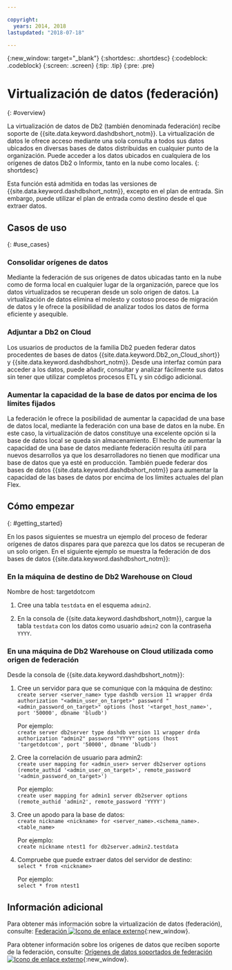 ```yaml
---

copyright:
  years: 2014, 2018
lastupdated: "2018-07-18"

---
```


<!-- Attribute definitions --> 
{:new_window: target="_blank"}
{:shortdesc: .shortdesc}
{:codeblock: .codeblock}
{:screen: .screen}
{:tip: .tip}
{:pre: .pre}

# Virtualización de datos (federación)
{: #overview}

La virtualización de datos de Db2 (también denominada federación) recibe soporte de {{site.data.keyword.dashdbshort_notm}}. La virtualización de datos le ofrece acceso mediante una sola consulta a todos sus datos ubicados en diversas bases de datos distribuidas en cualquier punto de la organización. Puede acceder a los datos ubicados en cualquiera de los orígenes de datos Db2 o Informix, tanto en la nube como locales. 
{: shortdesc}

Esta función está admitida en todas las versiones de {{site.data.keyword.dashdbshort_notm}}, excepto en el plan de entrada. Sin embargo, puede utilizar el plan de entrada como destino desde el que extraer datos.

## Casos de uso
{: #use_cases}

### Consolidar orígenes de datos

Mediante la federación de sus orígenes de datos ubicadas tanto en la nube como de forma local en cualquier lugar de la organización, parece que los datos virtualizados se recuperan desde un solo origen de datos. La virtualización de datos elimina el molesto y costoso proceso de migración de datos y le ofrece la posibilidad de analizar todos los datos de forma eficiente y asequible.

<!-- A company may have started their operations with an on-premises Db2 server. As cloud technology becomes more widespread and companies start to operate on cloud in a cost-effective fashion, there will be continued Cloud growth. However, the organization’s data on both sources remain as a critical component to their decision-making processes. By way of example, a client operating in retail industry needs to be able to access all data, say customer information, to run further analysis on their customers’ consumption behaviors. They need to be able to identify customers, match their records on cloud with already existing ones from an on-premises database and compose them as if the data is being retrieved from a single source. Federation capability here prevents the burdensome data migration process and allows the user to access the data without moving the data.

located in the cloud and on-premises -->

### Adjuntar a Db2 on Cloud

Los usuarios de productos de la familia Db2 pueden federar datos procedentes de bases de datos {{site.data.keyword.Db2_on_Cloud_short}} y {{site.data.keyword.dashdbshort_notm}}. Desde una interfaz común para acceder a los datos, puede añadir, consultar y analizar fácilmente sus datos sin tener que utilizar completos procesos ETL y sin código adicional.

<!-- Db2 family users would now be able to federate data between Db2 on Cloud and Db2 Warehouse on Cloud. By being provided a common interface for accessing the data, a user can now easily add or query data from or to the Warehouse without complex ETL processes or any additional code. -->

<!-- ### Sharded data across multiple servers

At times, you might choose to partition (shard) your data. With federation capabilities, sharded data can be queried with a unified interface. Federation gives you the ability to better balance your workloads, scale specific parts of an app, and create microservices that work together. -->

<!-- At times, users may choose to partition (shard). With federation capabilities, data can be queried with a unified interface and this lets the user better balance the workload, scale specific parts of an app or create microservices that work together. -->

### Aumentar la capacidad de la base de datos por encima de los límites fijados

La federación le ofrece la posibilidad de aumentar la capacidad de una base de datos local, mediante la federación con una base de datos en la nube. En este caso, la virtualización de datos constituye una excelente opción si la base de datos local se queda sin almacenamiento. El hecho de aumentar la capacidad de una base de datos mediante federación resulta útil para nuevos desarrollos ya que los desarrolladores no tienen que modificar una base de datos que ya esté en producción. También puede federar dos bases de datos {{site.data.keyword.dashdbshort_notm}} para aumentar la capacidad de las bases de datos por encima de los límites actuales del plan Flex.

<!-- By using federation, users can increase capacity of an on premises database by federating to or from the cloud. This is a great option if your on premises database is running out of storage. Increased capacity will also be useful for new development as our users no longer need to change a database in production. You can also use this feature to federate between two Db2 on Cloud databases to increase the capacity beyond the current limits of the Flex plan. -->

## Cómo empezar
{: #getting_started}

En los pasos siguientes se muestra un ejemplo del proceso de federar orígenes de datos dispares para que parezca que los datos se recuperan de un solo origen. En el siguiente ejemplo se muestra la federación de dos bases de datos {{site.data.keyword.dashdbshort_notm}}:

### En la máquina de destino de Db2 Warehouse on Cloud

Nombre de host: targetdotcom

1. Cree una tabla `testdata` en el esquema `admin2`.

2. En la consola de {{site.data.keyword.dashdbshort_notm}}, cargue la tabla `testdata` con los datos como usuario `admin2` con la contraseña `YYYY`.

### En una máquina de Db2 Warehouse on Cloud utilizada como origen de federación

Desde la consola de {{site.data.keyword.dashdbshort_notm}}:

<!-- 1. Catalog the target machine:<br/>
   `db2 catalog tcpip node <node_name> remote <host_name> server 50000`<br/>

   For example:<br/>
   `db2 catalog tcpip node fedS remote targetdotcom server 50000`

2. Catalog the database on fedS:<br/>
   `db2 catalog db bludb as <db_name> at node <node_name>`

   For example:<br/>
   `db2 catalog db bludb as srcdb at node fedS`

3. Connect to the database on fedS:<br/>
   `db2 connect to <catalog_db_name> user <admin_user> using '<admin_password>'`

   For example:<br/>
   `db2 connect to srcdb user 'admin1' with password 'XXXX'`

4. Create a wrapper on fedS:<br/>
   `db2 "create wrapper drda"` -->

1. Cree un servidor para que se comunique con la máquina de destino:<br/>
   `create server <server_name> type dashdb version 11 wrapper drda authorization "<admin_user_on_target>" password "<admin_password_on_target>" options (host '<target_host_name>', port '50000', dbname 'bludb')`

   Por ejemplo:<br/>
   `create server db2server type dashdb version 11 wrapper drda authorization "admin2" password "YYYY" options (host 'targetdotcom', port '50000', dbname 'bludb')`

2. Cree la correlación de usuario para admin2:<br/>
   `create user mapping for <admin_user> server db2server options (remote_authid '<admin_user_on_target>', remote_password '<admin_password_on_target>')`

   Por ejemplo:<br/>
   `create user mapping for admin1 server db2server options (remote_authid 'admin2', remote_password 'YYYY')`

3. Cree un apodo para la base de datos:<br/>
   `create nickname <nickname> for <server_name>.<schema_name>.<table_name>`

   Por ejemplo:<br/>
   `create nickname ntest1 for db2server.admin2.testdata`

4. Compruebe que puede extraer datos del servidor de destino:<br/>
   `select * from <nickname>`

   Por ejemplo:<br/>
   `select * from ntest1`

## Información adicional

Para obtener más información sobre la virtualización de datos (federación), consulte: [Federación ![Icono de enlace externo](../../icons/launch-glyph.svg "Icono de enlace externo")](https://www.ibm.com/support/knowledgecenter/SS6NHC/com.ibm.swg.im.dashdb.doc/fcontainer.html){:new_window}.

Para obtener información sobre los orígenes de datos que reciben soporte de la federación, consulte: [Orígenes de datos soportados de federación ![Icono de enlace externo](../../icons/launch-glyph.svg "Icono de enlace externo")](https://www.ibm.com/support/docview.wss?uid=swg27050561){:new_window}.

